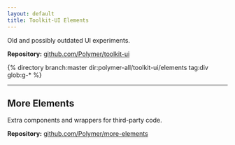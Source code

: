 ```yaml
---
layout: default
title: Toolkit-UI Elements
---
```


Old and possibly outdated UI experiments.

**Repository:** [github.com/Polymer/toolkit-ui](https://github.com/Polymer/toolkit-ui)

<section class="element-list">
{% directory branch:master dir:polymer-all/toolkit-ui/elements tag:div glob:g-* %}
</section>

---

## More Elements

Extra components and wrappers for third-party code.

**Repository:** [github.com/Polymer/more-elements](https://github.com/Polymer/more-elements)

<!-- <section class="element-list">
{% directory dir:polymer-all/more-elements tag:div %}
</section> -->
